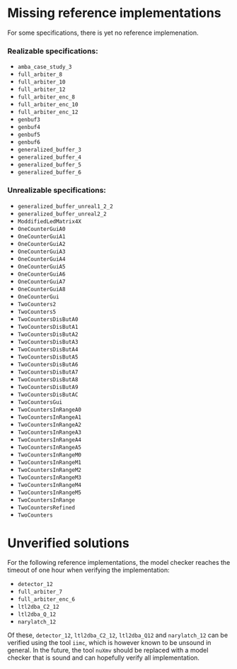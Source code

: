 # Missing reference implementations

For some specifications, there is yet no reference implemenation.

### Realizable specifications:

- `amba_case_study_3`
- `full_arbiter_8`
- `full_arbiter_10`
- `full_arbiter_12`
- `full_arbiter_enc_8`
- `full_arbiter_enc_10`
- `full_arbiter_enc_12`
- `genbuf3`
- `genbuf4`
- `genbuf5`
- `genbuf6`
- `generalized_buffer_3`
- `generalized_buffer_4`
- `generalized_buffer_5`
- `generalized_buffer_6`

### Unrealizable specifications:

- `generalized_buffer_unreal1_2_2`
- `generalized_buffer_unreal2_2`
- `ModdifiedLedMatrix4X`
- `OneCounterGuiA0`
- `OneCounterGuiA1`
- `OneCounterGuiA2`
- `OneCounterGuiA3`
- `OneCounterGuiA4`
- `OneCounterGuiA5`
- `OneCounterGuiA6`
- `OneCounterGuiA7`
- `OneCounterGuiA8`
- `OneCounterGui`
- `TwoCounters2`
- `TwoCounters5`
- `TwoCountersDisButA0`
- `TwoCountersDisButA1`
- `TwoCountersDisButA2`
- `TwoCountersDisButA3`
- `TwoCountersDisButA4`
- `TwoCountersDisButA5`
- `TwoCountersDisButA6`
- `TwoCountersDisButA7`
- `TwoCountersDisButA8`
- `TwoCountersDisButA9`
- `TwoCountersDisButAC`
- `TwoCountersGui`
- `TwoCountersInRangeA0`
- `TwoCountersInRangeA1`
- `TwoCountersInRangeA2`
- `TwoCountersInRangeA3`
- `TwoCountersInRangeA4`
- `TwoCountersInRangeA5`
- `TwoCountersInRangeM0`
- `TwoCountersInRangeM1`
- `TwoCountersInRangeM2`
- `TwoCountersInRangeM3`
- `TwoCountersInRangeM4`
- `TwoCountersInRangeM5`
- `TwoCountersInRange`
- `TwoCountersRefined`
- `TwoCounters`

# Unverified solutions

For the following reference implementations, the model checker reaches the
timeout of one hour when verifying the implementation:

- `detector_12`
- `full_arbiter_7`
- `full_arbiter_enc_6`
- `ltl2dba_C2_12`
- `ltl2dba_Q_12`
- `narylatch_12`

Of these, `detector_12`, `ltl2dba_C2_12`, `ltl2dba_Q12` and `narylatch_12` can
be verified using the tool `iimc`, which is however known to be unsound in
general. In the future, the tool `nuXmv` should be replaced with a model
checker that is sound and can hopefully verify all implementation.
